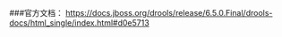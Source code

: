 ###官方文档：
https://docs.jboss.org/drools/release/6.5.0.Final/drools-docs/html_single/index.html#d0e5713